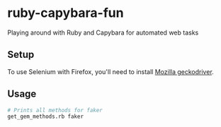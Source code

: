 # ruby-capybara-fun
Playing around with Ruby and Capybara for automated web tasks

## Setup
To use Selenium with Firefox, you'll need to install [Mozilla geckodriver](https://github.com/mozilla/geckodriver/releases).

## Usage
```sh
# Prints all methods for faker
get_gem_methods.rb faker  
```
